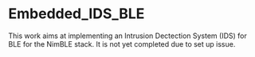 # Embedded_IDS_BLE

This work aims at implementing an Intrusion Dectection System (IDS) for BLE for the NimBLE stack. 
It is not yet completed due to set up issue.

